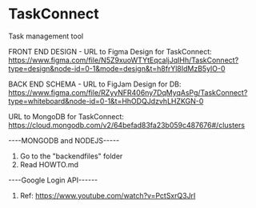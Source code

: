 # TaskConnect
Task management tool

FRONT END DESIGN - URL to Figma Design for TaskConnect:
https://www.figma.com/file/N5Z9xuoWTYtEqcaljJqIHh/TaskConnect?type=design&node-id=0-1&mode=design&t=h8frYl8IdMzB5ylO-0

BACK END SCHEMA - URL to FigJam Design for DB:
https://www.figma.com/file/RZyyNFR406ny7DqMyqAsPg/TaskConnect?type=whiteboard&node-id=0-1&t=HhODQJdzvhLHZKGN-0

URL to MongoDB for TaskConnect:
https://cloud.mongodb.com/v2/64befad83fa23b059c487676#/clusters

----MONGODB and NODEJS-----
1. Go to the "backendfiles" folder
2. Read HOWTO.md

----Google Login API------
1. Ref: https://www.youtube.com/watch?v=PctSxrQ3JrI
